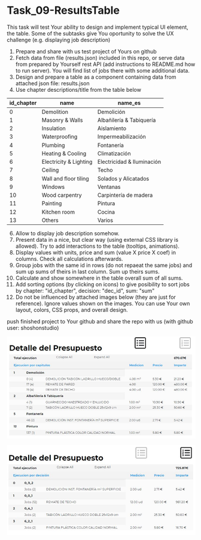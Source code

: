 # Task_09-ResultsTable

This task will test Your ability to design and implement typical UI element, the table. Some of the subtasks give You oportunity to solve the UX challenge (e.g. displaying job description)

1. Prepare and share with us test project of Yours on github
2. Fetch data from file (results.json) included in this repo, or serve data from prepared by Yourself rest API (add instructions to README.md how to run server). You will find list of jobs there with some additional data.
3. Design and prepare a table as a component containing data from attached json file: results.json
4. Use chapter descriptions/title from the table below

| id_chapter | name |	name_es |
| --- | --- | --- |
| 0	| Demolition |	Demolición |
| 1	| Masonry & Walls |	Albañilería & Tabiquería |
| 2	| Insulation |	Aislamiento |
| 3	| Waterproofing |	Impermeabilización |
| 4	| Plumbing |	Fontanería |
| 5	| Heating & Cooling |	Climatización |
| 6	| Electricity & Lighting |	Electricidad & Iluminación |
| 7	| Ceiling |	Techo |
| 8	| Wall and floor tiling |	Solados y Alicatados |
| 9	| Windows |	Ventanas |
| 10	| Wood carpentry |	Carpintería de madera |
| 11	| Painting |	Pintura |
| 12	| Kitchen room |	Cocina |
| 13	| Others |	Varios |

6. Allow to display job description somehow.
7. Present data in a nice, but clear way (using external CSS library is allowed). Try to add interactions to the table (tooltips, animations).
8. Display values with units, price and sum (value X price X coef) in columns. Check all calculations afterwards.
9. Group jobs with the same id in rows (do not repaeat the same jobs) and sum up sums of theirs in last column. Sum up theirs sums.
10. Calculate and show somewhere in the table overall sum of all sums.
11. Add sorting options (by clicking on icons) to give posibility to sort jobs by chapter: "id_chapter", decision: "dec_id", sum: "sum"
12. Do not be influenced by attached images below (they are just for reference). Ignore values shown on the images. You can use Your own layout, colors, CSS props, and overall design.

push finished project to Your github and share the repo with us (with github user: shoshonstudio)

![Table_01](Table_01.JPG)

![Table_02](Table_02.JPG)
